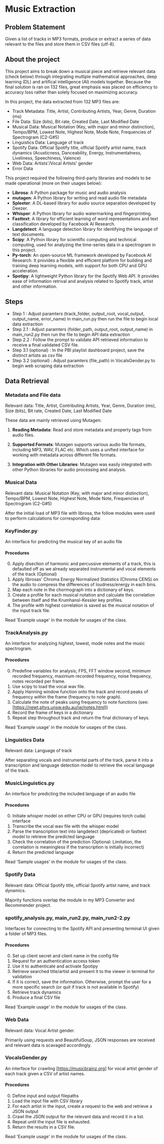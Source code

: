 # Music  Extraction

## Problem Statement

Given a list of tracks in MP3 formats, produce or extract a series of data relevant to the files and store them in CSV files (utf-8).

## About the project

This project aims to break down a musical piece and retrieve relevant data (check below) through integrating multiple mathematical approaches, deep learning (DL) and artifical intelligence 
(AI) models together. Because the final solution is ran on 132 files, great emphasis was placed on efficiency to accuracy loss rather than solely focused on maximizing accuracy.

In this project, the data extracted from 132 MP3 files are:

- Track Metadata: Title, Artist, Contributing Artists, Year, Genre, Duration (ms)
- File Data: Size (bits), Bit rate, Created Date, Last Modified Date
- Musical Data: Musical Notation (Key, with major and minor distinction), Tempo/BPM, Lowest Note, Highest Note, Mode Note, Frequencies of Spectrogram (C2-G#5)
- Linguistics Data: Language of track
- Spotify Data: Official Spotify title, official Spotify artist name, track dynamics (Acusticness, Danceability, Energy, Instrumentalness, Liveliness, Speechiness, Valence)
- Web Data: Artists'/Vocal Artists' gender
- Error Data

This project required the following third-party libraries and models to be made operational (more on their usages below):

- **Librosa**: A Python package for music and audio analysis
- **mutagen**: A Python library for writing and read audio file metadata
- **Spleeter**: A DL-based library for audio source separation developed by Deezer.
- **Whisper**: A Python library for audio watermarking and fingerprinting.
- **Fasttext**: A library for efficient learning of word representations and text classification developed by Facebook AI Research.
- **Langdetect**: A language detection library for identifying the language of text documents.
- **Scipy**: A Python library for scientific computing and technical computing, used for analyzing the time-series data in a spectrogram in this project.
- **Py-torch**: An open-source ML framework developed by Facebook AI Research. It provides a flexible and efficient platform for building and training deep learning models, with support for both CPU and GPU acceleration.
- **Spotipy**: A lightweight Python library for the Spotify Web API. It provides ease of information retrival and analysis related to Spotify track, artist and other information.

## Steps

- Step 1 : Adjust paramters (track_folder, output_root, vocal_output, output_name, error_name) in main_run.py then run the file to begin local data extraction
- Step 2.1 : Adjust paramters (folder_path, output_root, output_name) in main_run2.py then run the file to begin API data extraction
- Step 2.2 : Follow the prompt to validate API retrieved information to receive a final validated CSV file.
- Step 3.1 (optional) : In the PBI playlist dashboard project, save the distinct artists as csv file
- Step 3.2 (optional) : Adjust paramters (file_path) in VocalsGender.py to begin web scraping data extraction

## Data Retrieval

### Metadata and File data

Relevant data: Title, Artist, Contributing Artists, Year, Genre, Duration (ms), Size (bits), Bit rate, Created Date, Last Modified Date

These data are mainly retrieved using Mutagen:

1. **Reading Metadata**: Read and store metadata and property tags from audio files.

2. **Supported Formats**: Mutagen supports various audio file formats, including MP3, WAV, FLAC etc. Which uses a unified interface for working with metadata across different file formats.

3. **Integration with Other Libraries**: Mutagen was easily integrated with other Python libraries for audio processing and analysis.

### Musical Data

Relevant data: Musical Notation (Key, with major and minor distinction), Tempo/BPM, Lowest Note, Highest Note, Mode Note, Frequencies of Spectrogram (C2-G#5)

After the initial load of MP3 file with librosa, the follow modules were used to perform calculations for corresponding data:

### KeyFinder.py

An interface for predicting the musical key of an audio file 

#### Procedures

0. Apply disection of harmonic and percussive elements of a track, this is defaulted off as we already separated instrumental and vocal elements of the track (Optional)
1. Apply librosas' Chroma Energy Normalized Statistics (Chroma CENS) on the audio to compress the differences of loudness/energy in each bins.
2. Map each note in the chormograph into a dictionary of keys.
3. Create a profile for each musical notation and calculate the correlation between itself and the Krumhansl-Kessler key profiles.
4. The profile with highest correlation is saved as the musical notation of the input track file.

Read 'Example usage' in the module for usages of the class.

### TrackAnalysis.py

An interface for analyzing highest, lowest, mode notes and the music spectrogram.

#### Procedures

0. Predefine variables for analysis; FPS, FFT window second, minimum recorded frequency, maximum recorded frequency, noise frequency, notes recorded per frame.
1. Use scipy to load the vocal wav file.
2. Apply Hanning window function onto the track and record peaks of frequency within the frame (frequency to note graph).
3. Calculate the note of peaks using frequency to note functions (see: [https://newt.phys.unsw.edu.au/jw/notes.html])
4. Record the frame of keys in a dictionary
5. Repeat step throughout track and return the final dictionary of keys.

Read 'Example usage' in the module for usages of the class.

### Linguistics Data

Relevant data: Language of track

After separating vocals and instrumental parts of the track, parse it into a transcription and language detection model to retrieve the vocal language of the track.

### MusicLinguistics.py

An interface for predicting the included language of an audio file 

#### Procedures

0. Initiate whisper model on either CPU or GPU (requires torch cuda) interface
1. Transcribe the vocal wav file with the whisper model
2. Parse the transcription text into langdetect (depricated) or fasttext model to retrieve the predicted language
3. Check the correlation of the prediction (Optional: Limitation, the correlation is meaningless if the transcription is initially incorrect)
4. Return the predicted language

Read 'Sample usages' in the module for usages of the class.

### Spotify Data

Relevant data: Official Spotify title, official Spotify artist name, and track dynamics. 

Majority functions overlap the module in my MP3 Converter and Recommender project.

### spotify_analysis.py, main_run2.py, main_run2-2.py

Interfaces for connecting to the Spotify API and presenting terminal UI given a folder of MP3 files.

#### Procedures

0. Set up client secret and client name in the config file
1. Request for an authentication access token
2. Use it to authenticate and activate Spotipy
3. Retrieve searched title/artist and present it to the viewer in terminal for validation
4. If it is correct, save the information. Otherwise, prompt the user for a more specific search (or quit if track is not available in Spotify)
5. Retrieve track dynamics
6. Produce a final CSV file

Read 'Example usage' in the module for usages of the class.

### Web Data

Relevant data: Vocal Artist gender. 

Primarily using requests and BeautifulSoup, JSON responses are received and relevant data is scavaged accordingly.

### VocalsGender.py

An interface for crawling [https://musicbrainz.org] for vocal artist gender of each track given a CSV of artist names.

#### Procedures

0. Define input and output filepaths
1. Load the input file with CSV library
2. For each artist in the input, create a request to the web and retrieve a JSON output
3. Crawl the JSON output for the relevant data and record it in a list.
4. Repeat until the input file is exhausted.
5. Return the results in a CSV file.

Read 'Example usage' in the module for usages of the class.
